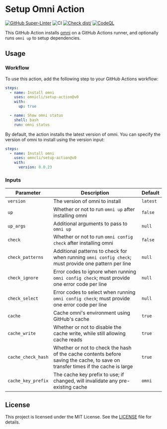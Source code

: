 # Setup Omni Action

[![GitHub Super-Linter](https://github.com/omnicli/setup-action/actions/workflows/linter.yml/badge.svg)](https://github.com/omnicli/setup-action/actions/workflows/linter.yml)
![CI](https://github.com/omnicli/setup-action/actions/workflows/ci.yml/badge.svg)
[![Check dist/](https://github.com/omnicli/setup-action/actions/workflows/check-dist.yml/badge.svg)](https://github.com/omnicli/setup-action/actions/workflows/check-dist.yml)
[![CodeQL](https://github.com/omnicli/setup-action/actions/workflows/codeql-analysis.yml/badge.svg)](https://github.com/omnicli/setup-action/actions/workflows/codeql-analysis.yml)

This GitHub Action installs [omni](https://omnicli.dev) on a GitHub Actions
runner, and optionally runs `omni up` to setup dependencies.

## Usage

### Workflow

To use this action, add the following step to your GitHub Actions workflow:

```yaml
steps:
  - name: Install omni
    uses: omnicli/setup-action@v0
    with:
      up: true

  - name: Show omni status
    shell: bash
    run: omni status
```

By default, the action installs the latest version of omni. You can specify the
version of omni to install using the version input:

```yaml
steps:
  - name: Install omni
    uses: omncli/setup-action@v0
    with:
      version: 0.0.23
```

### Inputs

| Parameter          | Description                                                                                                                     | Default  |
| ------------------ | ------------------------------------------------------------------------------------------------------------------------------- | -------- |
| `version`          | The version of omni to install                                                                                                  | `latest` |
| `up`               | Whether or not to run `omni up` after installing omni                                                                           | `false`  |
| `up_args`          | Additional arguments to pass to `omni up`                                                                                       | `null`   |
| `check`            | Whether or not to run `omni config check` after installing omni                                                                 | `false`  |
| `check_patterns`   | Additional patterns to check for when running `omni config check`; must provide one pattern per line                            | `null`   |
| `check_ignore`     | Error codes to ignore when running `omni config check`; must provide one error code per line                                    | `null`   |
| `check_select`     | Error codes to select when running `omni config check`; must provide one error code per line                                    | `null`   |
| `cache`            | Cache omni's environment using GitHub's cache                                                                                   | `true`   |
| `cache_write`      | Whether or not to disable the cache write, while still allowing cache reads                                                     | `true`   |
| `cache_check_hash` | Whether or not to check the hash of the cache contents before saving the cache, to save on transfer times if the cache is large | `true`   |
| `cache_key_prefix` | The cache key prefix to use; if changed, will invalidate any pre-existing cache                                                 | `omni`   |

## License

This project is licensed under the MIT License. See the [LICENSE](LICENSE) file
for details.
